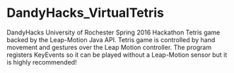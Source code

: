 # DandyHacks_VirtualTetris
DandyHacks University of Rochester Spring 2016 Hackathon
Tetris game backed by the Leap-Motion Java API. Tetris game is controlled by hand movement and gestures over the Leap Motion controller. The program registers KeyEvents so it can be played without a Leap-Motion sensor but it is highly recommended!

